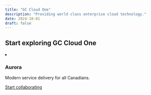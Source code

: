 ```yaml
---
title: "GC Cloud One"
description: "Providing world class enterprise cloud technology."
date: 2024-10-01
draft: false
---
```


## Start exploring GC Cloud One

<article class="py-500 bg-primary text-light bg-full-width">
  <gcds-grid tag="ul" columns="1fr" columns-tablet="1fr 1fr" gap="450" class="hydrated">
    <li class="list-none md:mb-0 mb-500">
      <h3 class="mb-400">Aurora</h3>
      <p class="mb-400">Modern service delivery for all Canadians.</p>
      <a class="link-light" href="https://aurora.gccloudone.ca" target="_blank">
        Start collaborating
        <gcds-icon name="external-link" label="Opens in a new tab." margin-left="50" class="hydrated">
      </gcds-icon></a>
      </gcds-icon>
    </li>
  </gcds-grid>
</article>
